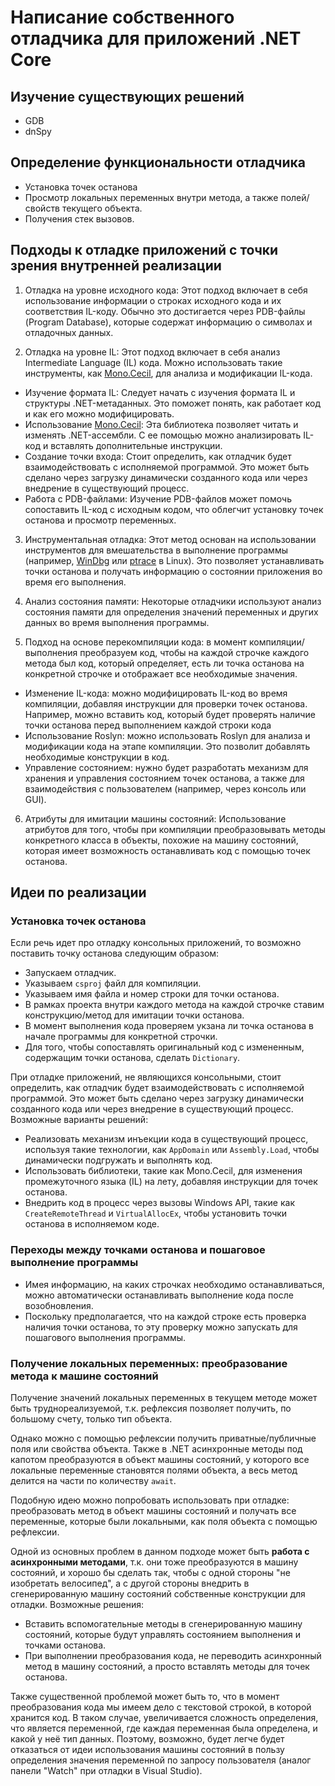 # Написание собственного отладчика для приложений .NET Core

## Изучение существующих решений

- GDB
- dnSpy

## Определение функциональности отладчика

- Установка точек останова
- Просмотр локальных переменных внутри метода, а также полей/свойств текущего объекта.
- Получения стек вызовов.

## Подходы к отладке приложений с точки зрения внутренней реализации

1. Отладка на уровне исходного кода: Этот подход включает в себя использование информации о строках исходного кода и их соответствия IL-коду. Обычно это достигается через PDB-файлы (Program Database), которые содержат информацию о символах и отладочных данных.

2. Отладка на уровне IL: Этот подход включает в себя анализ Intermediate Language (IL) кода. Можно использовать такие инструменты, как [Mono.Cecil](https://github.com/jbevain/cecil), для анализа и модификации IL-кода.

- Изучение формата IL: Следует начать с изучения формата IL и структуры .NET-метаданных. Это поможет понять, как работает код и как его можно модифицировать.
- Использование [Mono.Cecil](https://github.com/jbevain/cecil): Эта библиотека позволяет читать и изменять .NET-ассембли. С ее помощью можно анализировать IL-код и вставлять дополнительные инструкции.
- Создание точки входа: Стоит определить, как отладчик будет взаимодействовать с исполняемой программой. Это может быть сделано через загрузку динамически созданного кода или через внедрение в существующий процесс.
- Работа с PDB-файлами: Изучение PDB-файлов может помочь сопоставить IL-код с исходным кодом, что облегчит установку точек останова и просмотр переменных.

3. Инструментальная отладка: Этот метод основан на использовании инструментов для вмешательства в выполнение программы (например, [WinDbg](https://learn.microsoft.com/en-us/windows-hardware/drivers/debuggercmds/windbg-overview) или [ptrace](https://en.wikipedia.org/wiki/Ptrace) в Linux). Это позволяет устанавливать точки останова и получать информацию о состоянии приложения во время его выполнения.

4. Анализ состояния памяти: Некоторые отладчики используют анализ состояния памяти для определения значений переменных и других данных во время выполнения программы.

5. Подход на основе перекомпиляции кода: в момент компиляции/выполнения преобразуем код, чтобы на каждой строчке каждого метода был код, который определяет, есть ли точка останова на конкретной строчке и отображает все необходимые значения.

- Изменение IL-кода: можно модифицировать IL-код во время компиляции, добавляя инструкции для проверки точек останова. Например, можно вставить код, который будет проверять наличие точки останова перед выполнением каждой строки кода
- Использование Roslyn: можно использовать Roslyn для анализа и модификации кода на этапе компиляции. Это позволит добавлять необходимые конструкции в код.
- Управление состоянием: нужно будет разработать механизм для хранения и управления состоянием точек останова, а также для взаимодействия с пользователем (например, через консоль или GUI).

6. Атрибуты для имитации машины состояний: Использование атрибутов для того, чтобы при компиляции преобразовывать методы конкретного класса в объекты, похожие на машину состояний, которая имеет возможность останавливать код с помощью точек останова.

## Идеи по реализации

### Установка точек останова

Если речь идет про отладку консольных приложений, то возможно поставить точку останова следующим образом:
- Запускаем отладчик.
- Указываем `csproj` файл для компиляции.
- Указываем имя файла и номер строки для точки останова.
- В рамках проекта внутри каждого метода на каждой строчке ставим конструкцию/метод для имитации точки останова.
- В момент выполнения кода проверяем укзана ли точка останова в начале программы для конкретной строчки.
- Для того, чтобы сопоставлять оригинальный код с измененным, содержащим точки останова, сделать `Dictionary`.

При отладке приложений, не являющихся консольными, стоит определить, как отладчик будет взаимодействовать с исполняемой программой. Это может быть сделано через загрузку динамически созданного кода или через внедрение в существующий процесс. Возможные варианты решений:

- Реализовать механизм инъекции кода в существующий процесс, используя такие технологии, как `AppDomain` или `Assembly.Load`, чтобы динамически подгружать и выполнять код.
- Использовать библиотеки, такие как Mono.Cecil, для изменения промежуточного языка (IL) на лету, добавляя инструкции для точек останова.
- Внедрить код в процесс через вызовы Windows API, такие как `CreateRemoteThread` и `VirtualAllocEx`, чтобы установить точки останова в исполняемом коде.

### Переходы между точками останова и пошаговое выполнение программы

- Имея информацию, на каких строчках необходимо останавливаться, можно автоматически останавливать выполнение кода после возобновления.
- Поскольку предполагается, что на каждой строке есть проверка наличия точки останова, то эту проверку можно запускать для пошагового выполнения программы.

### Получение локальных переменных: преобразование метода к машине состояний

Получение значений локальных переменных в текущем методе может быть труднореализуемой, т.к. рефлексия позволяет получить, по большому счету, только тип объекта.

Однако можно с помощью рефлексии получить приватные/публичные поля или свойства объекта. Также в .NET асинхронные методы под капотом преобразуются в объект машины состояний, у которого все локальные переменные становятся полями объекта, а весь метод делится на части по количеству `await`.

Подобную идею можно попробовать использовать при отладке: преобразовать метод в объект машины состояний и получать все переменные, которые были локальными, как поля объекта с помощью рефлексии.

Одной из основных проблем в данном подходе может быть **работа с асинхронными методами**, т.к. они тоже преобразуются в машину состояний, и хорошо бы сделать так, чтобы с одной стороны "не изобретать велосипед", а с другой стороны внедрить в сгенерированную машину состояний собственные конструкции для отладки. Возможные решения:

- Вставить вспомогательные методы в сгенерированную машину состояний, которые будут управлять состоянием выполнения и точками останова.
- При выполнении преобразования кода, не переводить асинхронный метод в машину состояний, а просто вставлять методы для точек останова.

Также существенной проблемой может быть то, что в момент преобразования кода мы имеем дело с текстовой строкой, в которой хранится код. В таком случае, увеличивается сложность определения, что является переменной, где каждая переменная была определена, и какой у неё тип данных. Поэтому, возможно, будет легче будет отказаться от идеи использования машины состояний в пользу определения значения переменной по запросу пользователя (аналог панели "Watch" при отладки в Visual Studio).
